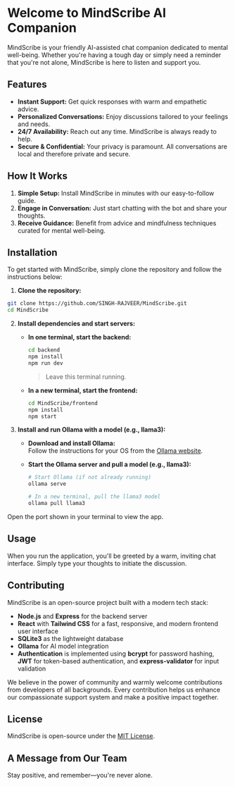 # Welcome to MindScribe AI Companion

MindScribe is your friendly AI-assisted chat companion dedicated to mental well-being. Whether you're having a tough day or simply need a reminder that you're not alone, MindScribe is here to listen and support you.

## Features

- **Instant Support:** Get quick responses with warm and empathetic advice.
- **Personalized Conversations:** Enjoy discussions tailored to your feelings and needs.
- **24/7 Availability:** Reach out any time. MindScribe is always ready to help.
- **Secure & Confidential:** Your privacy is paramount. All conversations are local and therefore private and secure.

## How It Works

1. **Simple Setup:** Install MindScribe in minutes with our easy-to-follow guide.
2. **Engage in Conversation:** Just start chatting with the bot and share your thoughts.
3. **Receive Guidance:** Benefit from advice and mindfulness techniques curated for mental well-being.

## Installation

To get started with MindScribe, simply clone the repository and follow the instructions below:

1. **Clone the repository:**
```bash
git clone https://github.com/SINGH-RAJVEER/MindScribe.git
cd MindScribe
```

2. **Install dependencies and start servers:**

   - **In one terminal, start the backend:**
     ```bash
     cd backend
     npm install
     npm run dev
     ```
     > Leave this terminal running.

   - **In a new terminal, start the frontend:**
     ```bash
     cd MindScribe/frontend
     npm install
     npm start
     ```

3. **Install and run Ollama with a model (e.g., llama3):**

   - **Download and install Ollama:**  
     Follow the instructions for your OS from the [Ollama website](https://ollama.com/download).

   - **Start the Ollama server and pull a model (e.g., llama3):**
     ```bash
     # Start Ollama (if not already running)
     ollama serve

     # In a new terminal, pull the llama3 model
     ollama pull llama3
     ```

Open the port shown in your terminal to view the app.

## Usage

When you run the application, you'll be greeted by a warm, inviting chat interface. Simply type your thoughts to initiate the discussion.

## Contributing

MindScribe is an open-source project built with a modern tech stack:

- **Node.js** and **Express** for the backend server
- **React** with **Tailwind CSS** for a fast, responsive, and modern frontend user interface
- **SQLite3** as the lightweight database
- **Ollama** for AI model integration
- **Authentication** is implemented using **bcrypt** for password hashing, **JWT** for token-based authentication, and **express-validator** for input validation

We believe in the power of community and warmly welcome contributions from developers of all backgrounds. Every contribution helps us enhance our compassionate support system and make a positive impact together.

## License

MindScribe is open-source under the [MIT License](LICENSE).

## A Message from Our Team

Stay positive, and remember—you're never alone.
